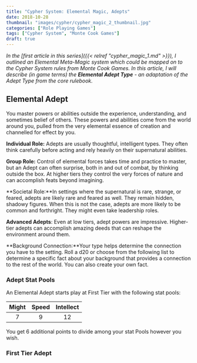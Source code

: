```yaml
---
title: "Cypher System: Elemental Magic, Adepts"
date: 2018-10-28
thumbnail: "images/cypher/cypher_magic_2_thumbnail.jpg"
categories: ["Role Playing Games"]
tags: ["Cypher System", "Monte Cook Games"]
draft: true
---
```


_In the [first article in this series]({{< relref "cypher_magic_1.md" >}}), I outlined an Elemental Meta-Magic system which could be mapped on to the Cypher System rules from Monte Cook Games. In this article, I will describe (in game terms) the **Elemental Adept Type** - an adaptation of the Adept Type from the core rulebook._

## Elemental Adept

You master powers or abilities outside the experience, understanding, and sometimes belief of others. These powers and abilities come from the world around you, pulled from the very elemental essence of creation and channelled for effect by you.

**Individual Role:** Adepts are usually thoughtful, intelligent types. They often think carefully before acting and rely heavily on their supernatural abilities. 

**Group Role:** Control of elemental forces takes time and practice to master, but an Adept can often surprise, both in and out of combat, by thinking outside the box. At higher tiers they control the very forces of nature and can accomplish feats beyond imagining.

**Societal Role:**In settings where the supernatural is rare, strange, or feared, adepts are likely rare and feared as well. They remain hidden, shadowy figures. When this is not the case, adepts are more likely to be common and forthright. They might even take leadership roles. 

**Advanced Adepts**: Even at low tiers, adept powers are impressive. Higher-tier adepts can accomplish amazing deeds that can reshape the environment around them. 

**Background Connection:**Your type helps determine the connection you have to
the setting. Roll a d20 or choose from the following list to determine a specific fact about your background that provides a connection to the rest of the world. You can also create your own fact. 

### Adept Stat Pools

An Elemental Adept starts play at First Tier with the following stat pools:

| Might | Speed | Intellect |
|:--:|:--:|:--:|
| 7 | 9 | 12 |

You get 6 additional points to divide among your stat Pools however you wish. 

### First Tier Adept